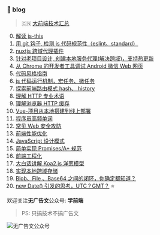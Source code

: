 ### :pushpin: blog
> :cn: [大前端技术汇总](https://github.com/gauseen/blog/issues/4)
0. [解读 js-this](https://github.com/gauseen/blog/issues/1)  
1. [用 git 钩子, 检测 js 代码规范性（eslint、standard）](https://github.com/gauseen/blog/issues/2)
2. [nuxtjs 跨域代理插件](https://github.com/gauseen/nuxt-proxy)
3. [针对老项目设计, 创建本地服务代理(解决跨域)，支持热更新](https://github.com/gauseen/blog/issues/3)
4. [从 Chrome 的开发者工具调试 Android 微信 Web 网页](https://github.com/gauseen/blog/issues/5)
5. [代码风格指南](https://github.com/gauseen/code-style-guide)
6. [js 代码运行机制，宏任务、微任务](https://github.com/gauseen/blog/issues/6)
7. [探索前端路由模式 hash、 history](https://github.com/gauseen/blog/issues/7)
8. [理解 HTTP 专业术语](https://github.com/gauseen/blog/issues/9)
9. [理解浏览器 HTTP 缓存](https://github.com/gauseen/blog/issues/8)
10. [Vue-项目从本地搭建到线上部署](https://github.com/gauseen/blog/issues/10)
11. [程序员高频单词](https://github.com/gauseen/develop-common-words)
12. [常见 Web 安全攻防](https://github.com/gauseen/blog/issues/12)
13. [前端性能优化](https://github.com/gauseen/blog/issues/13)
14. [JavaScript 设计模式](https://github.com/gauseen/blog/issues/14)
15. [简单实现 Promises/A+ 规范](https://github.com/gauseen/blog/issues/15)
16. [前端工程化](https://github.com/gauseen/blog/issues/16)
17. [大白话讲解 Koa2.js 洋葱模型](https://github.com/gauseen/blog/issues/17)
18. [实现本地跨域存储](https://github.com/gauseen/blog/issues/18)
19. [Blob、File 、Base64 之间的闭环，你确定都知道？](https://github.com/gauseen/blog/issues/19)
20. [new Date() 引发的思考，UTC？GMT？](https://github.com/gauseen/blog/issues/20) :star:

欢迎关注**无广告文**公众号: **学前端**  
> PS: 只搞技术不搞广告文  

![无广告文公众号](https://mmbiz.qpic.cn/mmbiz_jpg/jpMAO8eFhorGjVHAfdgNsFQgo5TVO1qA5KwSy4xa6Pwocicn0M0XwMgmM6b2Zytqh5WHKMkcicRev3QQjonQ41BQ/640?wx_fmt=jpeg&tp=webp&wxfrom=5&wx_lazy=1&wx_co=1)
